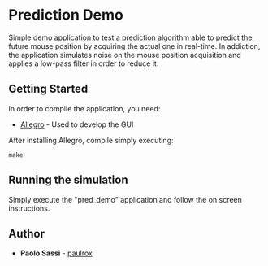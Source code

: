 # Prediction Demo

Simple demo application to test a prediction algorithm able to predict the future mouse position by acquiring the actual one in real-time. In addiction, the application simulates noise on the mouse position acquisition and applies a low-pass filter in order to reduce it.

## Getting Started

In order to compile the application, you need:

* [Allegro](http://liballeg.org/) - Used to develop the GUI


After installing Allegro, compile simply executing:

```
make
```

## Running the simulation

Simply execute the "pred_demo" application and follow the on screen instructions.

## Author

* **Paolo Sassi** - [paulrox](https://github.com/paulrox)